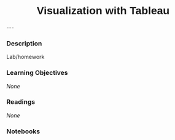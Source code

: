 <h1  style="font-family:  Verdana,  Geneva,  sans-serif;  text-align:center">Visualization  with  Tableau</h1> 
--- 
 
###  Description 
Lab/homework 
 
###  Learning  Objectives 
*None* 
 
###  Readings 
*None* 
 
###  Notebooks 
<br><br><br><br><br><br>
